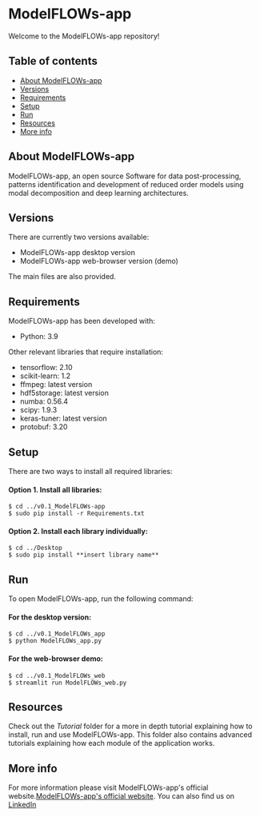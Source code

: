 # ModelFLOWs-app
Welcome to the ModelFLOWs-app repository!

## Table of contents
* [About ModelFLOWs-app](#about-Modelflows-app)
* [Versions](#versions)
* [Requirements](#requirements)
* [Setup](#setup)
* [Run](#run)
* [Resources](#resources)
* [More info](#more-info)

## About ModelFLOWs-app
ModelFLOWs-app, an open source Software for data post-processing, patterns identification and development of reduced order models using modal decomposition and deep learning architectures.

## Versions
There are currently two versions available:
* ModelFLOWs-app desktop version
* ModelFLOWs-app web-browser version (demo)

The main files are also provided.
	
## Requirements
ModelFLOWs-app has been developed with:
* Python: 3.9

Other relevant libraries that require installation:
* tensorflow: 2.10
* scikit-learn: 1.2
* ffmpeg: latest version
* hdf5storage: latest version
* numba: 0.56.4
* scipy: 1.9.3
* keras-tuner: latest version
* protobuf: 3.20
	
## Setup
There are two ways to install all required libraries:

#### Option 1. Install all libraries:
```
$ cd ../v0.1_ModelFLOWs-app
$ sudo pip install -r Requirements.txt
```

#### Option 2. Install each library individually:
```
$ cd ../Desktop
$ sudo pip install **insert library name**
```

## Run
To open ModelFLOWs-app, run the following command:

#### For the desktop version:
```
$ cd ../v0.1_ModelFLOWs_app
$ python ModelFLOWs_app.py
```

#### For the web-browser demo:
```
$ cd ../v0.1_ModelFLOWs_web
$ streamlit run ModelFLOWs_web.py
```

## Resources
Check out the *Tutorial* folder for a more in depth tutorial explaining how to install, run and use ModelFLOWs-app. This folder also contains advanced tutorials explaining how each module of the application works.

## More info
For more information please visit ModelFLOWs-app's official website.[ModelFLOWs-app's official website](https://modelflows.github.io/modelflowsapp/). You can also find us on [LinkedIn](https://www.linkedin.com/in/company/modelflows/)
